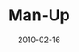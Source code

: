 ---
layout: music 
title: "Man-Up"
series: "Manly"
date: 2010-02-16 
description: "Chuck Mingo talks about what it means to be an aggressive man."
audio: "http://s3.amazonaws.com/crossroadsaudiomessages/Manly3.mp3"
audio-duration: "29:56"
---